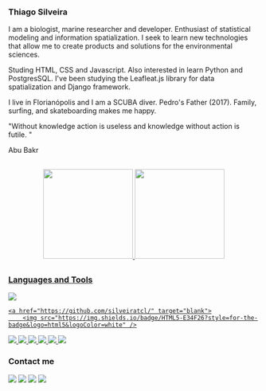 ### Thiago Silveira
 
I am a biologist, marine researcher and developer. Enthusiast of statistical modeling and information spatialization. I seek to learn new technologies that allow me to create products and solutions for the environmental sciences.

Studing HTML, CSS and Javascript. Also interested in learn Python and PostgresSQL. I've been studying the Leafleat.js library for data spatialization and Django framework.

I live in Florianópolis and I am a SCUBA diver. Pedro's Father (2017). Family, surfing, and skateboarding makes me happy.

"Without knowledge action is useless and knowledge without action is futile. "

 Abu Bakr

##
 
<div align="center">
  <a href="https://github.com/silveiratcl">
  <img height="180em" src="https://github-readme-stats.vercel.app/api?username=silveiratcl&show_icons=true&theme=dark"/>
  <img height="180em" src="https://github-readme-stats.vercel.app/api/top-langs/?username=silveiratcl&layout=compact&langs_count=7&theme=dark"/>
</div>
 
##

 <div>
  <h3>Languages and Tools</h3>
  <div>
   <a href="https://cran.r-project.org/" target="blank">
       <img src="https://img.shields.io/badge/language-0077B5?style=for-the-badge&logo=r&logoColor=white" />

    <a href="https://github.com/silveiratcl/" target="blank">
        <img src="https://img.shields.io/badge/HTML5-E34F26?style=for-the-badge&logo=html5&logoColor=white" />
   </a>
   <a href="https://github.com/silveiratcl/" target="blank">
        <img src="https://img.shields.io/badge/CSS3-1572B6?style=for-the-badge&logo=css3&logoColor=white" />
   </a> 
   <a href="https://github.com/silveiratcl/" target="blank">
        <img src="https://img.shields.io/badge/JavaScript-323330?style=for-the-badge&logo=javascript&logoColor=F7DF1E" />
   </a>
   <a href="https://github.com/silveiratcl/" target="blank"> 
        <img src="https://img.shields.io/badge/Python-323330?style=for-the-badge&logo=python&logoColor=F7DF1E" />
   </a>
   </a>
   <a href="https://github.com/silveiratcl/" target="blank"> 
        <img src="https://img.shields.io/badge/Django-0c4b33?style=for-the-badge&logo=python&logoColor=FFFFFF" />
   </a>
  <a href="https://github.com/silveiratcl/" target="blank"> 
        <img src="https://img.shields.io/badge/DRF-0c4b33?style=for-the-badge&logo=python&logoColor=FFFFFF" />
  <a href="https://github.com/silveiratcl/" target="blank"> 
        <img src="https://img.shields.io/badge/JAVA-ffffff?style=for-the-badge&logo=java&logoColor=F9F9F9" />      
   </a>
  </div>

<div>

  <h3>Contact me</h3>
    <a target="_blank" href="mailto:silveira.tcl@gmail.com"><img src="https://img.shields.io/badge/Gmail-D14836?style=for-the-badge&logo=gmail&logoColor=white" /><a/>
    <a target="_blank" href="https://www.linkedin.com/in/thiagoclsilveira/"><img src="https://img.shields.io/badge/LinkedIn-0077B5?style=for-the-badge&logo=linkedin&logoColor=white" /><a/>
    <a target="_blank" href="https://twitter.com/silveiratcl"><img src="https://img.shields.io/badge/Twitter-0077B5?style=for-the-badge&logo=twitter&logoColor=white" /><a/>
    <a target="_blank" href="https://orcid.org/0000-0002-3163-479X"><img src="https://img.shields.io/badge/Orcid-339933?style=for-the-badge&logo=orcid&logoColor=white" /><a/>
</div>
